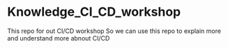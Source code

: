# Knowledge_CI_CD_workshop
This repo for out CI/CD workshop
So we can use this repo to explain more and understand more abnout CI/CD
